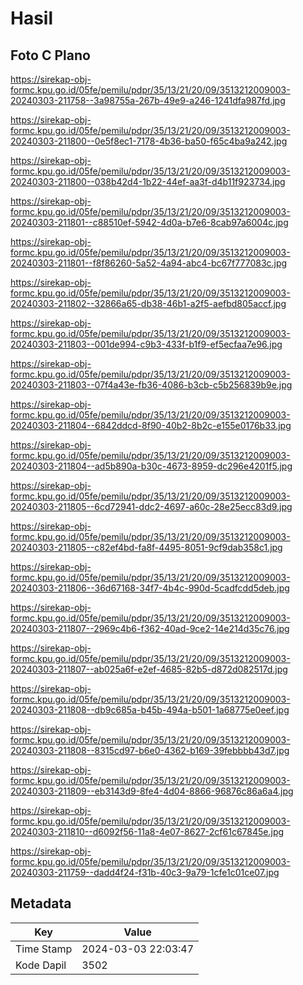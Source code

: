# Hasil

## Foto C Plano

https://sirekap-obj-formc.kpu.go.id/05fe/pemilu/pdpr/35/13/21/20/09/3513212009003-20240303-211758--3a98755a-267b-49e9-a246-1241dfa987fd.jpg

https://sirekap-obj-formc.kpu.go.id/05fe/pemilu/pdpr/35/13/21/20/09/3513212009003-20240303-211800--0e5f8ec1-7178-4b36-ba50-f65c4ba9a242.jpg

https://sirekap-obj-formc.kpu.go.id/05fe/pemilu/pdpr/35/13/21/20/09/3513212009003-20240303-211800--038b42d4-1b22-44ef-aa3f-d4b11f923734.jpg

https://sirekap-obj-formc.kpu.go.id/05fe/pemilu/pdpr/35/13/21/20/09/3513212009003-20240303-211801--c88510ef-5942-4d0a-b7e6-8cab97a6004c.jpg

https://sirekap-obj-formc.kpu.go.id/05fe/pemilu/pdpr/35/13/21/20/09/3513212009003-20240303-211801--f8f86260-5a52-4a94-abc4-bc67f777083c.jpg

https://sirekap-obj-formc.kpu.go.id/05fe/pemilu/pdpr/35/13/21/20/09/3513212009003-20240303-211802--32866a65-db38-46b1-a2f5-aefbd805accf.jpg

https://sirekap-obj-formc.kpu.go.id/05fe/pemilu/pdpr/35/13/21/20/09/3513212009003-20240303-211803--001de994-c9b3-433f-b1f9-ef5ecfaa7e96.jpg

https://sirekap-obj-formc.kpu.go.id/05fe/pemilu/pdpr/35/13/21/20/09/3513212009003-20240303-211803--07f4a43e-fb36-4086-b3cb-c5b256839b9e.jpg

https://sirekap-obj-formc.kpu.go.id/05fe/pemilu/pdpr/35/13/21/20/09/3513212009003-20240303-211804--6842ddcd-8f90-40b2-8b2c-e155e0176b33.jpg

https://sirekap-obj-formc.kpu.go.id/05fe/pemilu/pdpr/35/13/21/20/09/3513212009003-20240303-211804--ad5b890a-b30c-4673-8959-dc296e4201f5.jpg

https://sirekap-obj-formc.kpu.go.id/05fe/pemilu/pdpr/35/13/21/20/09/3513212009003-20240303-211805--6cd72941-ddc2-4697-a60c-28e25ecc83d9.jpg

https://sirekap-obj-formc.kpu.go.id/05fe/pemilu/pdpr/35/13/21/20/09/3513212009003-20240303-211805--c82ef4bd-fa8f-4495-8051-9cf9dab358c1.jpg

https://sirekap-obj-formc.kpu.go.id/05fe/pemilu/pdpr/35/13/21/20/09/3513212009003-20240303-211806--36d67168-34f7-4b4c-990d-5cadfcdd5deb.jpg

https://sirekap-obj-formc.kpu.go.id/05fe/pemilu/pdpr/35/13/21/20/09/3513212009003-20240303-211807--2969c4b6-f362-40ad-9ce2-14e214d35c76.jpg

https://sirekap-obj-formc.kpu.go.id/05fe/pemilu/pdpr/35/13/21/20/09/3513212009003-20240303-211807--ab025a6f-e2ef-4685-82b5-d872d082517d.jpg

https://sirekap-obj-formc.kpu.go.id/05fe/pemilu/pdpr/35/13/21/20/09/3513212009003-20240303-211808--db9c685a-b45b-494a-b501-1a68775e0eef.jpg

https://sirekap-obj-formc.kpu.go.id/05fe/pemilu/pdpr/35/13/21/20/09/3513212009003-20240303-211808--8315cd97-b6e0-4362-b169-39febbbb43d7.jpg

https://sirekap-obj-formc.kpu.go.id/05fe/pemilu/pdpr/35/13/21/20/09/3513212009003-20240303-211809--eb3143d9-8fe4-4d04-8866-96876c86a6a4.jpg

https://sirekap-obj-formc.kpu.go.id/05fe/pemilu/pdpr/35/13/21/20/09/3513212009003-20240303-211810--d6092f56-11a8-4e07-8627-2cf61c67845e.jpg

https://sirekap-obj-formc.kpu.go.id/05fe/pemilu/pdpr/35/13/21/20/09/3513212009003-20240303-211759--dadd4f24-f31b-40c3-9a79-1cfe1c01ce07.jpg


## Metadata

| Key        | Value               |
| ---------- | ------------------- |
| Time Stamp | 2024-03-03 22:03:47 |
| Kode Dapil | 3502                |



